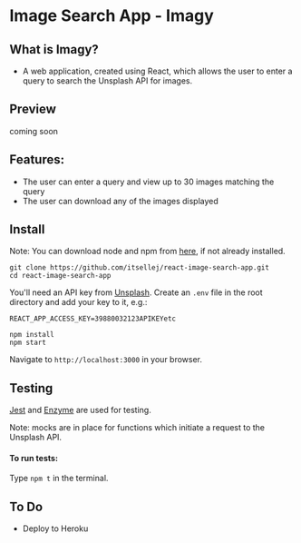 # Image Search App - Imagy

## What is Imagy?
- A web application, created using React, which allows the user to enter a query to search the Unsplash API for images.

## Preview

coming soon

## Features:
- The user can enter a query and view up to 30 images matching the query
- The user can download any of the images displayed


## Install

Note: You can download node and npm from [here](https://www.npmjs.com/get-npm), if not already installed.

```
git clone https://github.com/itsellej/react-image-search-app.git 
cd react-image-search-app
```

You'll need an API key from [Unsplash](https://unsplash.com/developers). Create an `.env` file in the root directory and add your key to it, e.g.: 
```
REACT_APP_ACCESS_KEY=39880032123APIKEYetc
```

```
npm install
npm start
```

Navigate to `http://localhost:3000` in your browser.

## Testing

[Jest](https://jestjs.io/) and [Enzyme](https://airbnb.io/enzyme/) are used for testing. 

Note: mocks are in place for functions which initiate a request to the Unsplash API.

#### To run tests:

Type `npm t` in the terminal.

## To Do
- Deploy to Heroku